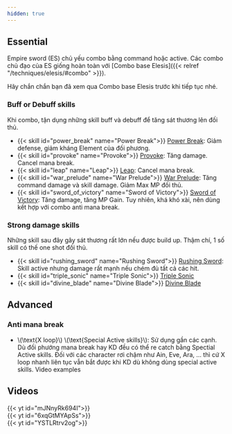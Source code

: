 ```yaml
---
hidden: true
---
```

## Essential
Empire sword (ES) chủ yếu combo bằng command hoặc active. Các combo chủ đạo của ES giống hoàn toàn với [Combo base Elesis]({{< relref "/techniques/elesis/#combo" >}}). 

Hãy chắn chắn bạn đã xem qua Combo base Elesis trước khi tiếp tục nhé.

### Buff or Debuff skills
Khi combo, tận dụng những skill buff và debuff để tăng sát thương lên đối thủ. 
- {{< skill id="power_break" name="Power Break">}} [Power Break](https://www.elwiki.net/w/Power_Break): Giảm defense, giảm kháng Element của đối phương.
- {{< skill id="provoke" name="Provoke">}} [Provoke](https://www.elwiki.net/w/Provoke): Tăng damage. Cancel mana break.
- {{< skill id="leap" name="Leap">}} [Leap](https://www.elwiki.net/w/Leap): Cancel mana break.
- {{< skill id="war_prelude" name="War Prelude">}} [War Prelude](https://www.elwiki.net/w/War_Prelude): Tăng command damage và skill damage. Giảm Max MP đối thủ.
- {{< skill id="sword_of_victory" name="Sword of Victory">}} [Sword of Victory](https://www.elwiki.net/w/Sword_of_Victory): Tăng damage, tăng MP Gain. Tuy nhiên, khá khó xài, nên dùng kết hợp với combo anti mana break.

### Strong damage skills
Những skill sau đây gây sát thương rất lớn nếu được build up. Thậm chí, 1 số skill có thế one shot đối thủ.
- {{< skill id="rushing_sword" name="Rushing Sword">}} [Rushing Sword](https://www.elwiki.net/w/Rushing_Sword): Skill active nhưng damage rất mạnh nếu chém đủ tất cả các hit.
- {{< skill id="triple_sonic" name="Triple Sonic">}} [Triple Sonic](https://www.elwiki.net/w/Triple_Sonic)
- {{< skill id="divine_blade" name="Divine Blade">}} [Divine Blade](https://www.elwiki.net/w/Divine_Blade)

## Advanced
### Anti mana break
- \\(\text{X loop}\\) <i class="fa fa-arrow-right"></i> \\(\text{Special Active skills}\\): Sử dụng gần các cạnh. Dù đối phướng mana break hay KD đều có thể re catch bằng Spectial Active skills. Đối với các character rơi chậm như Ain, Eve, Ara, ... thì cứ X loop nhanh liên tục vẫn bắt được khi KD dù không dùng special active skills.
Video examples

## Videos
<div class="row">
  <div class="col-sm mb-3 mr-1 mt-1">{{< yt id="mJNnyRk694I">}}</div>
  <div class="col-sm mb-3 mr-1 mt-1">{{< yt id="6xqGtMYApSs">}}</div>
  <div class="col-sm mb-3 mr-1 mt-1">{{< yt id="YSTLRtrv2og">}}</div>
</div>